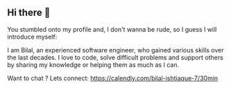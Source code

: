 ## Hi there 👋

You stumbled onto my profile and, I don't wanna be rude, so I guess I will introduce myself:

I am Bilal, an experienced software engineer, who gained various skills over the last decades. I love to code, solve difficult problems and support others by sharing my knowledge or helping them as much as I can.

Want to chat ? Lets connect: https://calendly.com/bilal-ishtiaque-7/30min
